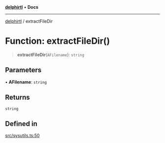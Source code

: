 [**delphirtl**](../README.md) • **Docs**

***

[delphirtl](../globals.md) / extractFileDir

# Function: extractFileDir()

> **extractFileDir**(`AFilename`): `string`

## Parameters

• **AFilename**: `string`

## Returns

`string`

## Defined in

[src/sysutils.ts:50](https://github.com/chuacw/delphirtl/blob/6aa69946480948177da786cf3f6d1a4c3cea17f9/src/sysutils.ts#L50)
